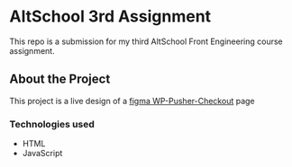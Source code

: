 # AltSchool 3rd Assignment
This repo is a submission for my third AltSchool Front Engineering course assignment.
## About the Project
This project is a live design of a [figma WP-Pusher-Checkout](https://www.figma.com/file/OJMDeEi2fWlPBFrlJFEgFx/wp-pusher-checkout?type=design&node-id=3-3&mode=design&t=cNQkrTbBLCd9QmWG-0) page
### Technologies used
+ HTML
+ JavaScript
